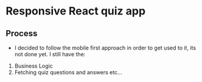 # Responsive React quiz app

## Process

- I decided to follow the mobile first approach in order to get used to it, its not done yet. I still have the:

1. Business Logic
2. Fetching quiz questions and answers
etc...